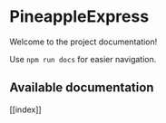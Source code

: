 # PineappleExpress

Welcome to the project documentation!

Use `npm run docs` for easier navigation.

## Available documentation

[[index]]
